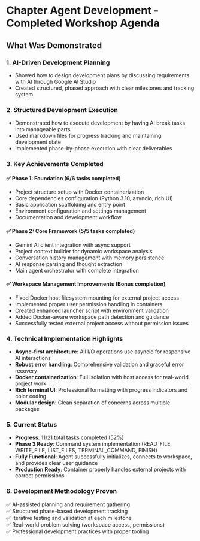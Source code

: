 # Chapter Agent Development - Completed Workshop Agenda

## What Was Demonstrated

### 1. AI-Driven Development Planning
- Showed how to design development plans by discussing requirements with AI through Google AI Studio
- Created structured, phased approach with clear milestones and tracking system

### 2. Structured Development Execution
- Demonstrated how to execute development by having AI break tasks into manageable parts
- Used markdown files for progress tracking and maintaining development state
- Implemented phase-by-phase execution with clear deliverables

### 3. Key Achievements Completed

#### ✅ Phase 1: Foundation (6/6 tasks completed)
- Project structure setup with Docker containerization
- Core dependencies configuration (Python 3.10, asyncio, rich UI)
- Basic application scaffolding and entry point
- Environment configuration and settings management
- Documentation and development workflow

#### ✅ Phase 2: Core Framework (5/5 tasks completed)
- Gemini AI client integration with async support
- Project context builder for dynamic workspace analysis
- Conversation history management with memory persistence
- AI response parsing and thought extraction
- Main agent orchestrator with complete integration

#### ✅ Workspace Management Improvements (Bonus completion)
- Fixed Docker host filesystem mounting for external project access
- Implemented proper user permission handling in containers
- Created enhanced launcher script with environment validation
- Added Docker-aware workspace path detection and guidance
- Successfully tested external project access without permission issues

### 4. Technical Implementation Highlights
- **Async-first architecture**: All I/O operations use asyncio for responsive AI interactions
- **Robust error handling**: Comprehensive validation and graceful error recovery
- **Docker containerization**: Full isolation with host access for real-world project work
- **Rich terminal UI**: Professional formatting with progress indicators and color coding
- **Modular design**: Clean separation of concerns across multiple packages

### 5. Current Status
- **Progress**: 11/21 total tasks completed (52%)
- **Phase 3 Ready**: Command system implementation (READ_FILE, WRITE_FILE, LIST_FILES, TERMINAL_COMMAND, FINISH)
- **Fully Functional**: Agent successfully initializes, connects to workspace, and provides clear user guidance
- **Production Ready**: Container properly handles external projects with correct permissions

### 6. Development Methodology Proven
✅ AI-assisted planning and requirement gathering  
✅ Structured phase-based development tracking  
✅ Iterative testing and validation at each milestone  
✅ Real-world problem solving (workspace access, permissions)  
✅ Professional development practices with proper tooling